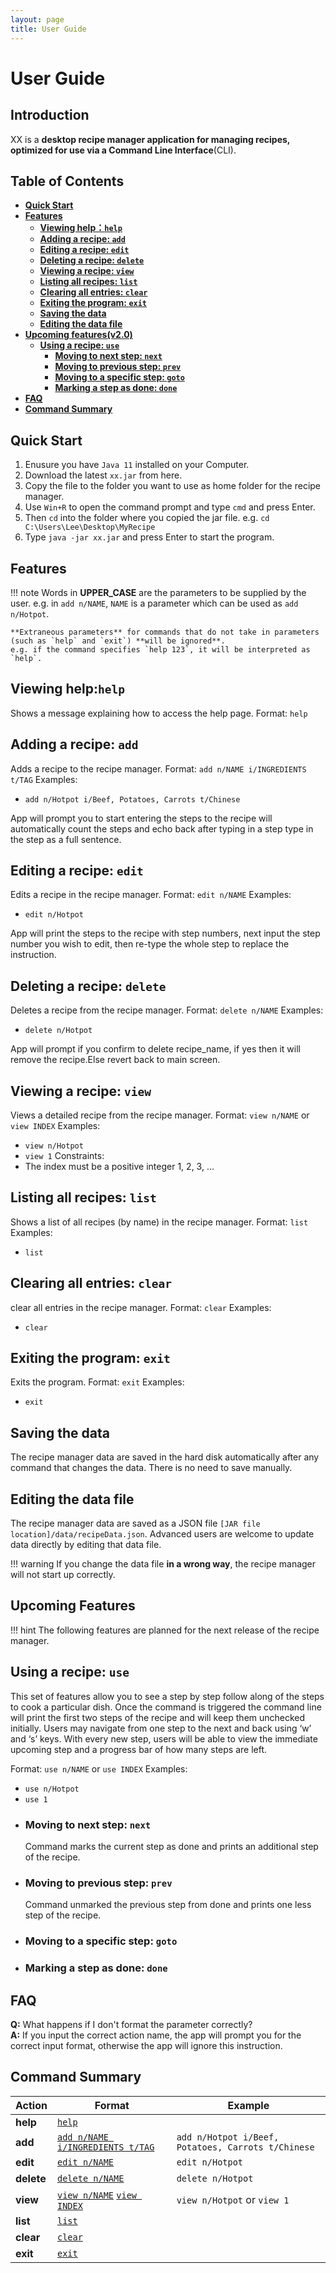 ```yaml
---
layout: page
title: User Guide
---
```

<h1> User Guide </h1>
<h2> Introduction </h2>
XX is a <strong>desktop recipe manager application for managing recipes, optimized for use via a Command Line Interface</strong>(CLI). 
<h2> Table of Contents </h2>

* **[Quick Start](#quick-start)**
* **[Features](#features)**
    * **[Viewing help：`help`](#viewing-help-help)**
    * **[Adding a recipe: `add`](#adding-a-recipe-add)**
    * **[Editing a recipe: `edit`](#editing-a-recipe-edit)**
    * **[Deleting a recipe: `delete`](#deleting-a-recipe-delete)**
    * **[Viewing a recipe: `view`](#viewing-a-recipe-view)**
    * **[Listing all recipes: `list`](#listing-all-recipes-list)**
    * **[Clearing all entries: `clear`](#clearing-all-entries-clear)**
    * **[Exiting the program: `exit`](#exiting-the-program-exit)**
    * **[Saving the data](#save-data)**
    * **[Editing the data file](#edit-data)**
* **[Upcoming features(v2.0)](#upcoming-features)**
    * **[Using a recipe: `use`](#using-a-recipe-use)**
        * **[Moving to next step: `next`](#moving-to-next-step-next)**
        * **[Moving to previous step: `prev`](#moving-to-previous-step-prev)**
        * **[Moving to a specific step: `goto`](#moving-to-a-specific-step-goto)**
        * **[Marking a step as done: `done`](#marking-a-step-as-done-done)**
* **[FAQ](#faq)**
* **[Command Summary](#command-summary)**
<h2 id="quick-start"> Quick Start</h2>

1. Enusure you have `Java 11` installed on your Computer.
2. Download the latest `xx.jar` from here.
3. Copy the file to the folder you want to use as home folder for the recipe manager.
4. Use `Win+R` to open the command prompt and type `cmd` and press Enter.
5. Then `cd` into the folder where you copied the jar file. e.g. `cd C:\Users\Lee\Desktop\MyRecipe`
6. Type `java -jar xx.jar` and press Enter to start the program.
<h2 id="features"> Features</h2>

!!! note
    Words in **UPPER_CASE** are the parameters to be supplied by the user.
    e.g. in `add n/NAME`, `NAME` is a parameter which can be used as `add n/Hotpot`.
    
    **Extraneous parameters** for commands that do not take in parameters (such as `help` and `exit`) **will be ignored**.
    e.g. if the command specifies `help 123`, it will be interpreted as `help`.

<!-- <ul>
<li><p> Words in <code class="language-plaintext highlighter-rouge">UpperCase</code> are the parameters to be supplied by the user.<br>
e.g. in <code class="language-plaintext highlighter-rouge">add n/NAME</code>, <code class="language-plaintext highlighter-rouge">NAME</code> is a parameter which can be used as <code class="language-plaintext highlighter-rouge">add n/Hotpot</code>.</p></li>
<li><p>Extraneous parameters for commands that do not take in parameters (such as <code class="language-plaintext highlighter-rouge">help</code> and <code class="language-plaintext highlighter-rouge">exit</code>) will be ignored.<br>
e.g. if the command specifies <code class="language-plaintext highlighter-rouge">help 123</code>, it will be interpreted as <code class="language-plaintext highlighter-rouge">help</code>.</p></li>
</ul> -->

<h2 id="viewing-help-help"> Viewing help:<code class="language-plaintext highlighter-rouge">help</code></h2>

Shows a message explaining how to access the help page.
Format: `help`

<h2 id="adding-a-recipe-add"> Adding a recipe: <code class="language-plaintext highlighter-rouge">add</code></h2>

Adds a recipe to the recipe manager.
Format: `add n/NAME i/INGREDIENTS t/TAG`
Examples:
* `add n/Hotpot i/Beef, Potatoes, Carrots t/Chinese`
<p>App will prompt you to start entering the steps to the recipe
will automatically count the steps and echo back after typing in a step
type in the step as a full sentence.</p>

<h2 id="editing-a-recipe-edit"> Editing a recipe: <code class="language-plaintext highlighter-rouge">edit</code></h2>

Edits a recipe in the recipe manager.
Format: `edit n/NAME`
Examples:
* `edit n/Hotpot`
<p>App will print the steps to the recipe with step numbers, next input the step number you wish to edit, then re-type the whole step to replace the instruction.</p>

<h2 id="deleting-a-recipe-delete"> Deleting a recipe: <code class="language-plaintext highlighter-rouge">delete</code></h2>

Deletes a recipe from the recipe manager.
Format: `delete n/NAME`
Examples:
* `delete n/Hotpot`
<p>App will prompt if you confirm to delete recipe_name, if yes then it will remove the recipe.Else revert back to main screen.</p>

<h2 id="viewing-a-recipe-view"> Viewing a recipe: <code class="language-plaintext highlighter-rouge">view</code></h2>

Views a detailed recipe from the recipe manager.
Format: `view n/NAME` or `view INDEX`
Examples:
* `view n/Hotpot`
* `view 1`
Constraints:
* The index must be a positive integer 1, 2, 3, …

<h2 id="listing-all-recipes-list"> Listing all recipes: <code class="language-plaintext highlighter-rouge">list</code></h2>

Shows a list of all recipes (by name) in the recipe manager.
Format: `list`
Examples:
* `list`

<h2 id="clearing-all-entries-clear"> Clearing all entries: <code class="language-plaintext highlighter-rouge">clear</code></h2>

clear all entries in the recipe manager.
Format: `clear`
Examples:
* `clear`

<h2 id="exiting-the-program-exit"> Exiting the program: <code class="language-plaintext highlighter-rouge">exit</code></h2>

Exits the program.
Format: `exit`
Examples:
* `exit`

<h2 id="save-data"> Saving the data </h2>
The recipe manager data are saved in the hard disk automatically after any command that changes the data. There is no need to save manually.

<h2 id="edit-data"> Editing the data file </h2>

The recipe manager data are saved as a JSON file `[JAR file location]/data/recipeData.json`. Advanced users are welcome to update data directly by editing that data file.
<div class="alert alert-warning">


!!! warning
    If you change the data file <strong>in a wrong way</strong>, the recipe manager will not start up correctly.


<h2 id="upcoming-features"> Upcoming Features </h2>

!!! hint
    The following features are planned for the next release of the recipe manager.

<h2 id="using-a-recipe-use"> Using a recipe: <code class="language-plaintext highlighter-rouge">use</code></h2>
<p> 
This set of features allow you to see a step by step follow along of the steps to cook a particular dish. Once the command is triggered the command line will print the first two steps of the recipe and will keep them unchecked initially. Users may navigate from one step to the next and back using ‘w’ and ‘s’ keys. With every new step, users will be able to view the immediate upcoming step and a progress bar of how many steps are left.
</p>

Format: `use n/NAME` or `use INDEX`
Examples:
* `use n/Hotpot`
* `use 1`

<ul>
    <li>
        <h3 id="moving-to-next-step-next"> Moving to next step: <code class="language-plaintext highlighter-rouge">next</code></h3>
        <p>
            Command marks the current step as done and prints an additional step of the recipe.
        </p>
    </li>
    <li>
        <h3 id="moving-to-previous-step-prev"> Moving to previous step: <code class="language-plaintext highlighter-rouge">prev</code></h3>
        <p>
            Command unmarked the previous step from done and prints one less step of the recipe.
        </p>
    </li>
    <li>
        <h3 id="moving-to-a-specific-step-goto"> Moving to a specific step: <code class="language-plaintext highlighter-rouge">goto</code></h3>
    </li>
    <li>
        <h3 id="marking-a-step-as-done-done"> Marking a step as done: <code class="language-plaintext highlighter-rouge">done</code></h3>
    </li>
</ul>

<h2 id='faq'> FAQ </h2>
<strong>Q:</strong> What happens if I don't format the parameter correctly?<br>
<strong>A:</strong> If you input the correct action name, the app will prompt you for the correct input format, otherwise the app will ignore this instruction.<br>

<h2 id='command-summary'> Command Summary </h2>

|  Action   | 	Format  | Example |
|  ----  | ----  | ----  |
| **help**  | [`help`](#viewing-help-help) | |
| **add**  | [`add n/NAME i/INGREDIENTS t/TAG`](#adding-a-recipe-add)| `add n/Hotpot i/Beef, Potatoes, Carrots t/Chinese` |
| **edit**  | [`edit n/NAME`](#editing-a-recipe-edit)| `edit n/Hotpot` |
| **delete**  | [`delete n/NAME`](#deleting-a-recipe-delete)| `delete n/Hotpot` |
| **view**  | [`view n/NAME`](#viewing-a-recipe-view) [`view INDEX`](#viewing-a-recipe-view) | `view n/Hotpot` or `view 1`  |
| **list**  | [`list`](#listing-all-recipes-list)| |
| **clear**  | [`clear`](#clearing-all-entries-clear)| |
| **exit**  | [`exit`](#exiting-the-program-exit)| |

